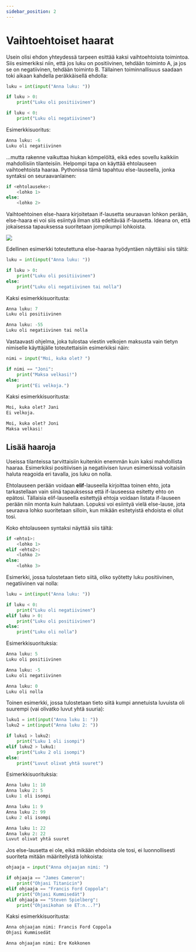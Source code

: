 ```yaml
---
sidebar_position: 2
---
```


# Vaihtoehtoiset haarat

Usein olisi ehdon yhteydessä tarpeen esittää kaksi vaihtoehtoista toimintoa. Siis esimerkiksi niin, että jos luku on positiivinen, tehdään toiminto A, ja jos se on negatiivinen, tehdään toiminto B. Tällainen toiminnallisuus saadaan toki aikaan kahdella peräkkäisellä ehdolla:

```python 
luku = int(input("Anna luku: "))

if luku > 0:
    print("Luku oli positiivinen")

if luku < 0:
    print("Luku oli negatiivinen")
 ```

Esimerkkisuoritus:
```python 
Anna luku: -6
Luku oli negatiivinen
 ```

...mutta rakenne vaikuttaa hiukan kömpelöltä, eikä edes sovellu kaikkiin mahdollisiin tilanteisiin. Helpompi tapa on käyttää ehtolauseen vaihtoehtoista haaraa. Pythonissa tämä tapahtuu else-lauseella, jonka syntaksi on seuraavanlainen:

```python 
if <ehtolauseke>:
    <lohko 1>
else:
    <lohko 2>
 ```

Vaihtoehtoinen else-haara kirjoitetaan if-lausetta seuraavan lohkon perään, else-haara ei voi siis esiintyä ilman sitä edeltävää if-lausetta. Ideana on, että jokaisessa tapauksessa suoritetaan jompikumpi lohkoista.

![](/img/img-fi/w2-1.png)

Edellinen esimerkki toteutettuna else-haaraa hyödyntäen näyttäisi siis tältä:

```python 
luku = int(input("Anna luku: "))

if luku > 0:
    print("Luku oli positiivinen")
else:
    print("Luku oli negatiivinen tai nolla")
 ```

Kaksi esimerkkisuoritusta:
```python 
Anna luku: 7
Luku oli positiivinen
 ```

```python 
Anna luku: -55
Luku oli negatiivinen tai nolla
 ```

Vastaavasti ohjelma, joka tulostaa viestin velkojen maksusta vain tietyn nimiselle käyttäjälle toteutettaisiin esimerkiksi näin:

```python 
nimi = input("Moi, kuka olet? ")

if nimi == "Joni":
    print("Maksa velkasi!")
else:
    print("Ei velkoja.")
 ```

Kaksi esimerkkisuoritusta:
```python 
Moi, kuka olet? Jani
Ei velkoja.
 ```

```python 
Moi, kuka olet? Joni
Maksa velkasi!
 ```
## Lisää haaroja

Useissa tilanteissa tarvittaisiin kuitenkin enemmän kuin kaksi mahdollista haaraa. Esimerkiksi positiivisen ja negatiivisen luvun esimerkissä voitaisiin haluta reagoida eri tavalla, jos luku on nolla.

Ehtolauseen perään voidaan **elif**-lauseella kirjoittaa toinen ehto, jota tarkastellaan vain siinä tapauksessa että if-lauseessa esitetty ehto on epätosi. Tällaisia elif-lauseella esitettyjä ehtoja voidaan listata if-lauseen perään niin monta kuin halutaan. Lopuksi voi esiintyä vielä else-lause, jota seuraava lohko suoritetaan silloin, kun mikään esitetyistä ehdoista ei ollut tosi.

Koko ehtolauseen syntaksi näyttää siis tältä:
```python 
if <ehto1>:
    <lohko 1>
elif <ehto2>:
    <lohko 2>
else:
    <lohko 3>
 ```

Esimerkki, jossa tulostetaan tieto siitä, oliko syötetty luku positiivinen, negatiivinen vai nolla:

```python 
luku = int(input("Anna luku: "))

if luku < 0:
    print("Luku oli negatiivinen")
elif luku > 0:
    print("Luku oli positiivinen")
else:
    print("Luku oli nolla")
 ```

Esimerkkisuorituksia:
```python 
Anna luku: 5
Luku oli positiivinen
 ```

```python 
Anna luku: -5
Luku oli negatiivinen
 ```

```python 
Anna luku: 0
Luku oli nolla
 ```

Toinen esimerkki, jossa tulostetaan tieto siitä kumpi annetuista luvuista oli suurempi (vai olivatko luvut yhtä suuria):

```python 
luku1 = int(input("Anna luku 1: "))
luku2 = int(input("Anna luku 2: "))

if luku1 > luku2:
    print("Luku 1 oli isompi")
elif luku2 > luku1:
    print("Luku 2 oli isompi")
else:
    print("Luvut olivat yhtä suuret")
 ```

Esimerkkisuorituksia:
```python 
Anna luku 1: 10
Anna luku 2: 5
Luku 1 oli isompi
 ```

```python 
Anna luku 1: 9
Anna luku 2: 99
Luku 2 oli isompi
 ```

```python 
Anna luku 1: 22
Anna luku 2: 22
Luvut olivat yhtä suuret
 ```

Jos else-lausetta ei ole, eikä mikään ehdoista ole tosi, ei luonnollisesti suoriteta mitään määritellyistä lohkoista:

```python 
ohjaaja = input("Anna ohjaajan nimi: ")

if ohjaaja == "James Cameron":
    print("Ohjasi Titanicin")
elif ohjaaja == "Francis Ford Coppola":
    print("Ohjasi Kummisedät")
elif ohjaaja == "Steven Spielberg":
    print("Ohjasikohan se ET:n...?")
 ```

Kaksi esimerkkisuoritusta:
```python 
Anna ohjaajan nimi: Francis Ford Coppola
Ohjasi Kummisedät
 ```

```python 
Anna ohjaajan nimi: Ere Kokkonen
 ```
